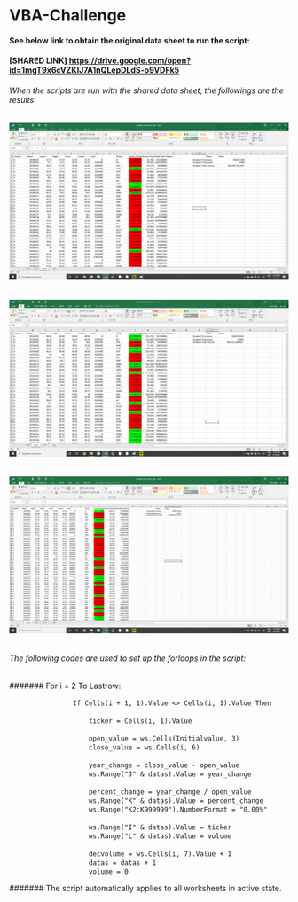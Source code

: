 # VBA-Challenge

#### See below link to obtain the original data sheet to run the script:
#### [SHARED LINK] https://drive.google.com/open?id=1mgT9x6cVZKlJ7A1nQLepDLdS-o9VDFk5

###### When the scripts are run with the shared data sheet, the followings are the results:

###### ![VBA Script Sheets 2014](/images/Multiple_year_stock_data_2014.jpg)

###### ![VBA Script Sheets 2015](/images/Multiple_year_stock_data_2015.jpg)

###### ![VBA Script Sheets 2016](/images/Multiple_year_stock_data_2016.png)

###### The following codes are used to set up the forloops in the script:

####### 
                For i = 2 To Lastrow:
               
                    If Cells(i + 1, 1).Value <> Cells(i, 1).Value Then
                   
                        ticker = Cells(i, 1).Value
                        
                        open_value = ws.Cells(Initialvalue, 3)
                        close_value = ws.Cells(i, 6)
                   
                        year_change = close_value - open_value
                        ws.Range("J" & datas).Value = year_change
                        
                        percent_change = year_change / open_value
                        ws.Range("K" & datas).Value = percent_change
                        ws.Range("K2:K999999").NumberFormat = "0.00%"
                        
                        ws.Range("I" & datas).Value = ticker
                        ws.Range("L" & datas).Value = volume
                   
                        decvolume = ws.Cells(i, 7).Value + 1
                        datas = datas + 1
                        volume = 0
                        
####### The script automatically applies to all worksheets in active state.
